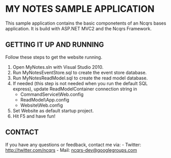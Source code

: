 MY NOTES SAMPLE APPLICATION
===========================

This sample application contains the basic componetents of an Ncqrs bases 
application. It is build with ASP.NET MVC2 and the Ncqrs Framework.

GETTING IT UP AND RUNNING
-------------------------

Follow these steps to get the website running.

1. Open MyNotes.sln with Visual Studio 2010.
2. Run MyNotesEventStore.sql to create the event store database.
3. Run MyNotesReadModel.sql to create the read model database.
4. If needed (this step is not needed when you run the default SQL express), 
   update ReadModelContainer connection string in 
	- CommandService\Web.config
	- ReadModel\App.config
	- Website\Web.config
5. Set Website as default startup project.
6. Hit F5 and have fun!

CONTACT
-------

If you have any questions or feedback, contact me via:
	- Twitter: <http://twitter.com/ncqrs>
	- Mail: ncqrs-dev@googlegroups.com